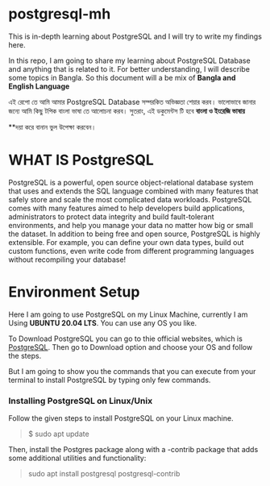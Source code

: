 # postgresql-mh
This is in-depth learning about PostgreSQL and I will try to write my findings here.

In this repo, I am going to share my learning about PostgreSQL Database and anything that is related to it. For better understanding, I will describe some topics in Bangla. So this document will a be mix of __Bangla and English Language__

এই রেপো তে আমি আমার PostgreSQL Database  সম্পরকিত অভিজ্ঞতা শেয়ার করব। ভালোভাবে জানার জন্যে আমি কিছু টপিক বাংলা ভাষা তে আলোচনা করব। সুতরাং, এই ডকুমেন্টস টি হবে __বাংলা ও ইংরেজি ভাষায়__

**দয়া করে বানান ভুল উপেক্ষা করবেন।


# WHAT IS PostgreSQL
<p> PostgreSQL is a powerful, open source object-relational database system that uses and extends the SQL language combined with many features that safely store and scale the most complicated data workloads. PostgreSQL comes with many features aimed to help developers build applications, administrators to protect data integrity and build fault-tolerant environments, and help you manage your data no matter how big or small the dataset. In addition to being free and open source, PostgreSQL is highly extensible. For example, you can define your own data types, build out custom functions, even write code from different programming languages without recompiling your database!
 </p>

 # Environment Setup
 Here I am going to use PostgreSQL on my Linux Machine, currently I am Using __UBUNTU 20.04 LTS__. You can use any OS you like. 

 To Download PostgreSQL you can go to thie official websites, which is [PostgreSQL](https://www.postgresql.org/). Then go to Download option and choose your OS and follow the steps. 

But I am going to show you the commands that you can execute from your terminal to install PostgreSQL by typing only few commands. 
### Installing PostgreSQL on Linux/Unix
Follow the given steps to install PostgreSQL on your Linux machine.
>$ sudo apt update

Then, install the Postgres package along with a -contrib package that adds some additional utilities and functionality:
>sudo apt install postgresql postgresql-contrib



